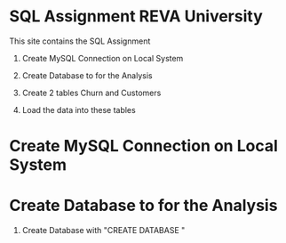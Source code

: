 # SQL Assignment REVA University 

This site contains the SQL Assignment 

1. Create MySQL Connection on Local System

2. Create Database to for the Analysis 

3. Create 2 tables Churn and Customers

4. Load the data into these tables


# Create MySQL Connection on Local System





# Create Database to for the Analysis 

1. Create Database with "CREATE DATABASE <DATABSE BASE NAME>" 









